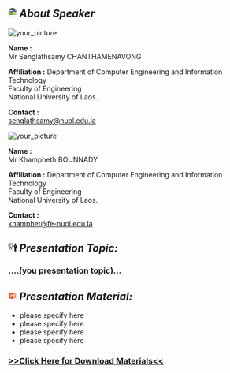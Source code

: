 ## <img width="3.5%" src="/Agenda/picture/biblio.png" /><link rel="stylesheet" type="text/css" media="all" href="./css/logo.css"/> <i class = "fa fa-handshake-p" aria-hidden="true">About Speaker</i> 

<img width="20%" alt="your_picture" src ="/Presentation_program/8_The implementation_Smart_Farm/picture/....(file name of picture).." />

**Name :**<br> Mr Senglathsamy CHANTHAMENAVONG

**Affiliation :** Department of Computer Engineering and Information Technology <br>
Faculty of Engineering <br>
National University of Laos. <br>

**Contact :**<br> senglathsamy@nuol.edu.la

<img width="20%" alt="your_picture" src ="/Presentation_program/8_The implementation_Smart_Farm/picture/....(file name of picture).." />

**Name :**<br> Mr Khampheth BOUNNADY

**Affiliation :** Department of Computer Engineering and Information Technology <br>
Faculty of Engineering <br>
National University of Laos. <br>

**Contact :**<br> khamphet@fe-nuol.edu.la

## <img width="3.5%" src="/Agenda/picture/present.png" /><link rel="stylesheet" type="text/css" media="all" href="./css/logo.css"/> <i class = "fa fa-handshake-p" aria-hidden="true">Presentation Topic:</i>
<h3> ....(you presentation topic)...</h3>

## <img width="3.5%" src="/Agenda/picture/material.png" /><link rel="stylesheet" type="text/css" media="all" href="./css/logo.css"/> <i class = "fa fa-handshake-p" aria-hidden="true">Presentation Material:</i>
- please specify here <br>
- please specify here <br>
- please specify here <br>
- please specify here <br>
<h3><a href="/Presentation_program/8_The implementation_Smart_Farm/presentation_material">>>Click Here for Download Materials<<</a></h3>
